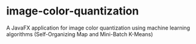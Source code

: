 # image-color-quantization
A JavaFX application for image color quantization using machine learning algorithms (Self-Organizing Map and Mini-Batch K-Means)

